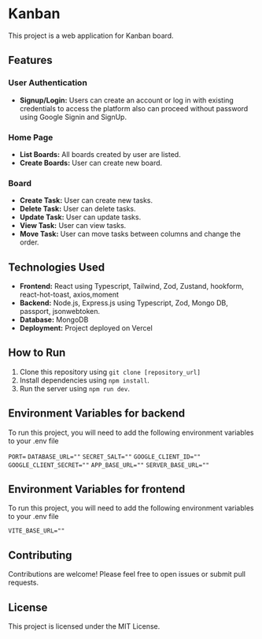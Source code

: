 # Kanban

This project is a web application for Kanban board.

## Features

### User Authentication

- **Signup/Login:** Users can create an account or log in with existing credentials to access the platform also can proceed without password using Google Signin and SignUp.

### Home Page

- **List Boards:** All boards created by user are listed.
- **Create Boards:** User can create new board.

### Board

- **Create Task:** User can create new tasks.
- **Delete Task:** User can delete tasks.
- **Update Task:** User can update tasks.
- **View Task:** User can view tasks.
- **Move Task:** User can move tasks between columns and change the order.

## Technologies Used

- **Frontend:** React using Typescript, Tailwind, Zod, Zustand, hookform, react-hot-toast, axios,moment
- **Backend:** Node.js, Express.js using Typescript, Zod, Mongo DB, passport, jsonwebtoken.
- **Database:** MongoDB
- **Deployment:** Project deployed on Vercel

## How to Run

1. Clone this repository using `git clone [repository_url]`
2. Install dependencies using `npm install`.
3. Run the server using `npm run dev`.

## Environment Variables for backend

To run this project, you will need to add the following environment variables to your .env file

`PORT=`
`DATABASE_URL=""`
`SECRET_SALT=""`
`GOOGLE_CLIENT_ID=""`
`GOOGLE_CLIENT_SECRET=""`
`APP_BASE_URL=""`
`SERVER_BASE_URL=""`

## Environment Variables for frontend

To run this project, you will need to add the following environment variables to your .env file

`VITE_BASE_URL=""`

## Contributing

Contributions are welcome! Please feel free to open issues or submit pull requests.

## License

This project is licensed under the MIT License.
